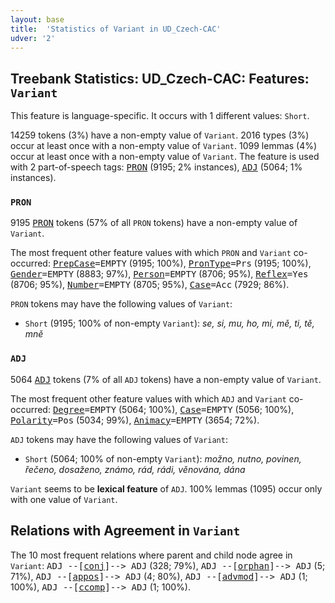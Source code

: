 ```yaml
---
layout: base
title:  'Statistics of Variant in UD_Czech-CAC'
udver: '2'
---
```


## Treebank Statistics: UD_Czech-CAC: Features: `Variant`

This feature is language-specific.
It occurs with 1 different values: `Short`.

14259 tokens (3%) have a non-empty value of `Variant`.
2016 types (3%) occur at least once with a non-empty value of `Variant`.
1099 lemmas (4%) occur at least once with a non-empty value of `Variant`.
The feature is used with 2 part-of-speech tags: <tt><a href="cs_cac-pos-PRON.html">PRON</a></tt> (9195; 2% instances), <tt><a href="cs_cac-pos-ADJ.html">ADJ</a></tt> (5064; 1% instances).

### `PRON`

9195 <tt><a href="cs_cac-pos-PRON.html">PRON</a></tt> tokens (57% of all `PRON` tokens) have a non-empty value of `Variant`.

The most frequent other feature values with which `PRON` and `Variant` co-occurred: <tt><a href="cs_cac-feat-PrepCase.html">PrepCase</a></tt><tt>=EMPTY</tt> (9195; 100%), <tt><a href="cs_cac-feat-PronType.html">PronType</a></tt><tt>=Prs</tt> (9195; 100%), <tt><a href="cs_cac-feat-Gender.html">Gender</a></tt><tt>=EMPTY</tt> (8883; 97%), <tt><a href="cs_cac-feat-Person.html">Person</a></tt><tt>=EMPTY</tt> (8706; 95%), <tt><a href="cs_cac-feat-Reflex.html">Reflex</a></tt><tt>=Yes</tt> (8706; 95%), <tt><a href="cs_cac-feat-Number.html">Number</a></tt><tt>=EMPTY</tt> (8705; 95%), <tt><a href="cs_cac-feat-Case.html">Case</a></tt><tt>=Acc</tt> (7929; 86%).

`PRON` tokens may have the following values of `Variant`:

* `Short` (9195; 100% of non-empty `Variant`): <em>se, si, mu, ho, mi, mě, ti, tě, mně</em>

### `ADJ`

5064 <tt><a href="cs_cac-pos-ADJ.html">ADJ</a></tt> tokens (7% of all `ADJ` tokens) have a non-empty value of `Variant`.

The most frequent other feature values with which `ADJ` and `Variant` co-occurred: <tt><a href="cs_cac-feat-Degree.html">Degree</a></tt><tt>=EMPTY</tt> (5064; 100%), <tt><a href="cs_cac-feat-Case.html">Case</a></tt><tt>=EMPTY</tt> (5056; 100%), <tt><a href="cs_cac-feat-Polarity.html">Polarity</a></tt><tt>=Pos</tt> (5034; 99%), <tt><a href="cs_cac-feat-Animacy.html">Animacy</a></tt><tt>=EMPTY</tt> (3654; 72%).

`ADJ` tokens may have the following values of `Variant`:

* `Short` (5064; 100% of non-empty `Variant`): <em>možno, nutno, povinen, řečeno, dosaženo, známo, rád, rádi, věnována, dána</em>

`Variant` seems to be **lexical feature** of `ADJ`. 100% lemmas (1095) occur only with one value of `Variant`.

## Relations with Agreement in `Variant`

The 10 most frequent relations where parent and child node agree in `Variant`:
<tt>ADJ --[<tt><a href="cs_cac-dep-conj.html">conj</a></tt>]--> ADJ</tt> (328; 79%),
<tt>ADJ --[<tt><a href="cs_cac-dep-orphan.html">orphan</a></tt>]--> ADJ</tt> (5; 71%),
<tt>ADJ --[<tt><a href="cs_cac-dep-appos.html">appos</a></tt>]--> ADJ</tt> (4; 80%),
<tt>ADJ --[<tt><a href="cs_cac-dep-advmod.html">advmod</a></tt>]--> ADJ</tt> (1; 100%),
<tt>ADJ --[<tt><a href="cs_cac-dep-ccomp.html">ccomp</a></tt>]--> ADJ</tt> (1; 100%).


